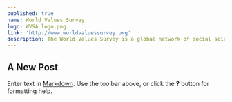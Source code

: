 ```yaml
---
published: true
name: World Values Survey
logo: WVSA logo.png
link: 'http://www.worldvaluessurvey.org'
description: The World Values Survey is a global network of social scientists studying changing values and their impact on social and political life, led by an international team of scholars, with the WVS Association and WVSA Secretariat headquartered in Vienna, Austria.
---
```


## A New Post

Enter text in [Markdown](http://daringfireball.net/projects/markdown/). Use the toolbar above, or click the **?** button for formatting help.
